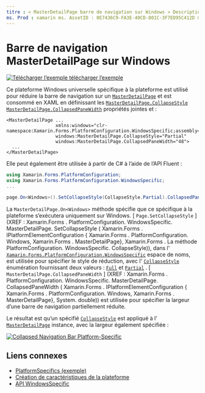 ```yaml
---
titre : « MasterDetailPage barre de navigation sur Windows » Description : «les spécificités de la plateforme vous permettent d’utiliser des fonctionnalités uniquement disponibles sur une plateforme spécifique, sans implémenter de convertisseurs ou d’effets personnalisés. Cet article explique comment utiliser le spécifique à la plate-forme Windows qui réduit la barre de navigation sur un MasterDetailPage.
ms. Prod : xamarin ms. AssetID : 0E7436C9-FA3E-40CD-801C-3F7ED95C412D ms. Technology : xamarin-Forms Author : davidbritch ms. Author : dabritch ms. Date : 10/24/2018 No-Loc : [ Xamarin.Forms , Xamarin.Essentials ]
---
```


# <a name="masterdetailpage-navigation-bar-on-windows"></a>Barre de navigation MasterDetailPage sur Windows

[![Télécharger ](~/media/shared/download.png) l’exemple télécharger l’exemple](https://docs.microsoft.com/samples/xamarin/xamarin-forms-samples/userinterface-platformspecifics)

Ce plateforme Windows universelle spécifique à la plateforme est utilisé pour réduire la barre de navigation sur un [`MasterDetailPage`](xref:Xamarin.Forms.MasterDetailPage) et est consommé en XAML en définissant les [`MasterDetailPage.CollapseStyle`](xref:Xamarin.Forms.PlatformConfiguration.WindowsSpecific.MasterDetailPage.CollapseStyleProperty) [`MasterDetailPage.CollapsedPaneWidth`](xref:Xamarin.Forms.PlatformConfiguration.WindowsSpecific.MasterDetailPage.CollapsedPaneWidthProperty) propriétés jointes et :

```xaml
<MasterDetailPage ...
                  xmlns:windows="clr-namespace:Xamarin.Forms.PlatformConfiguration.WindowsSpecific;assembly=Xamarin.Forms.Core"
                  windows:MasterDetailPage.CollapseStyle="Partial"
                  windows:MasterDetailPage.CollapsedPaneWidth="48">
  ...
</MasterDetailPage>

```

Elle peut également être utilisée à partir de C# à l’aide de l’API Fluent :

```csharp
using Xamarin.Forms.PlatformConfiguration;
using Xamarin.Forms.PlatformConfiguration.WindowsSpecific;
...

page.On<Windows>().SetCollapseStyle(CollapseStyle.Partial).CollapsedPaneWidth(148);
```

La `MasterDetailPage.On<Windows>` méthode spécifie que ce spécifique à la plateforme s’exécutera uniquement sur Windows. [ `Page.SetCollapseStyle` ] (XREF : Xamarin.Forms . PlatformConfiguration. WindowsSpecific. MasterDetailPage. SetCollapseStyle ( Xamarin.Forms . IPlatformElementConfiguration { Xamarin.Forms . PlatformConfiguration. Windows, Xamarin.Forms . MasterDetailPage}, Xamarin.Forms . La méthode PlatformConfiguration. WindowsSpecific. CollapseStyle)), dans l' [`Xamarin.Forms.PlatformConfiguration.WindowsSpecific`](xref:Xamarin.Forms.PlatformConfiguration.WindowsSpecific) espace de noms, est utilisée pour spécifier le style de réduction, avec l' [`CollapseStyle`](xref:Xamarin.Forms.PlatformConfiguration.WindowsSpecific.CollapseStyle) énumération fournissant deux valeurs : [`Full`](xref:Xamarin.Forms.PlatformConfiguration.WindowsSpecific.CollapseStyle.Full) et [`Partial`](xref:Xamarin.Forms.PlatformConfiguration.WindowsSpecific.CollapseStyle.Partial) . [ `MasterDetailPage.CollapsedPaneWidth` ] (XREF : Xamarin.Forms . PlatformConfiguration. WindowsSpecific. MasterDetailPage. CollapsedPaneWidth ( Xamarin.Forms . IPlatformElementConfiguration { Xamarin.Forms . PlatformConfiguration. Windows, Xamarin.Forms . MasterDetailPage}, System. double)) est utilisée pour spécifier la largeur d’une barre de navigation partiellement réduite.

Le résultat est qu’un spécifié [`CollapseStyle`](xref:Xamarin.Forms.PlatformConfiguration.WindowsSpecific.CollapseStyle) est appliqué à l' [`MasterDetailPage`](xref:Xamarin.Forms.MasterDetailPage) instance, avec la largeur également spécifiée :

[![](masterdetailpage-navigation-bar-images/collapsed-navigation-bar.png "Collapsed Navigation Bar Platform-Specific")](masterdetailpage-navigation-bar-images/collapsed-navigation-bar-large.png#lightbox "Collapsed Navigation Bar Platform-Specific")

## <a name="related-links"></a>Liens connexes

- [PlatformSpecifics (exemple)](https://docs.microsoft.com/samples/xamarin/xamarin-forms-samples/userinterface-platformspecifics)
- [Création de caractéristiques de la plateforme](~/xamarin-forms/platform/platform-specifics/index.md#creating-platform-specifics)
- [API WindowsSpecific](xref:Xamarin.Forms.PlatformConfiguration.WindowsSpecific)
